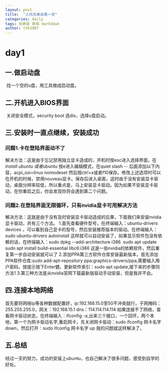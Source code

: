 ```yaml
---
layout: post
title:  "入坑兄弟会第一天"
categories: daily
tags: 兄弟会 效率 markdown
author: ttk1907
---
```


# day1

## 一.做启动盘


​ 找一个空的u盘，用工具做成启动盘。

## 二.开机进入BIOS界面

​ 关闭安全模式，security boot 选dis，选择u盘启动。

## 三.安装时一直点继续，安装成功

###   问题1.卡在登陆界面动不了

​ 解决方法：这是由于忘记禁用独立显卡造成的，开机时按esc进入选择界面，在*install ubuntu 或者*ubuntu 按e进入编辑模式，在quiet slash -- 后面添加以下内容，acpi_osi=linux nomodeset 然后按ctrl+x或者f10保存。修改上述选项时可以在开机的时候，禁用nouveau显卡。保存后进入桌面，这时由于没有安装显卡驱动，桌面分辨率较低，所以重点是，马上安装显卡驱动。因为如果不安装显卡驱动，在你重启之后，你会发现你将会遇到第二个问题。

###   问题2.在登陆界面无限循环，只有nvidia显卡可用解决方法

​ 解决方法：这就是由于没有及时安装显卡驱动造成的后果，下面我们来安装nvidia显卡驱动，共有三个方法。
1.首先查看硬件型号，在终端输入：ubuntu-drivers devices ，可以看到自己显卡的型号，然后安装推荐版本的驱动。在终端输入：sudo ubuntu-drivers autoinstall 这样就可以自动安装了，如果显示软件包没有依赖的话，在终端输入：sudo dpkg --add-architecture i386
​                             sudo apt update
​                             sudo apt install build-essential libc6:i386
这是一些nvidia的依赖软件，然后重复第一步自动安装就可以了
2.添加PPA第三方软件仓库安装最新版本，首先添加PPA软件仓库:sudo add-apt-repository ppa:graphics-drivers/ppa,需要输入用户密码，按提示按下Enter健。更新软件索引：sudo apt update,接下来的步骤同方法1
3.第三种方法是从nvidia官网下载最新版驱动手动安装，但是我并不会。

## 四.连接本地网络

​ 首先要将网络ip等各种数据配置好，ip:192.168.15.0至50不冲突就行，子网掩码：255.255.255.0，网关：192.168.15.1 dns：114.114.114.114  如果连接不了网络，查看网卡驱动状态，在终端输入：ifconfig -a,出来三个接口，一个回环，两个本地，第一个为网卡驱动名字,重启网卡，先关闭网卡驱动：sudo ifconfig 网卡名字 down，然后打开：sudo ifconfig 网卡名字 up 我的问题就这样解决了。

## 五.总结

经过一天的努力，成功的安装上ubuntu，也自己解决了很多问题，感受到自学的好处。
